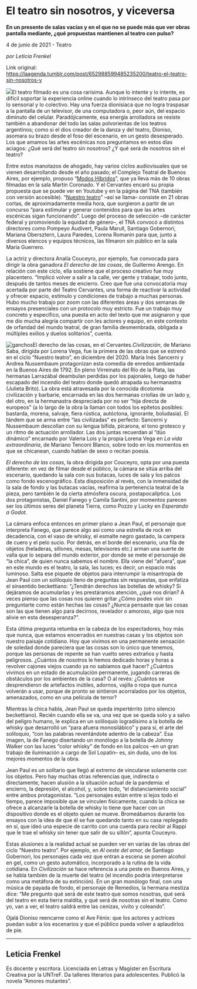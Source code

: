 # El teatro sin nosotros, y viceversa

**En un presente de salas vacías y en el que no se puede más que ver obras pantalla mediante, ¿qué propuestas mantienen al teatro con pulso?**

4 de junio de 2021 - Teatro

_por Leticia Frenkel_

Link original: https://laagenda.tumblr.com/post/652988599485235200/teatro-el-teatro-sin-nosotros-y

![](https://64.media.tumblr.com/4bb0270b06df8adb01bfd2bc0521075f/f63bef7ed850e444-75/s500x750/d4f1b98b9c806f3392df73bb75c8d05d7095ee92.jpg)El teatro filmado es una cosa rarísima. Aunque lo intente y lo intente, es difícil soportar la experiencia online cuando lo intrínseco del teatro pasa por lo sensorial y lo colectivo. Hay una fuerza dionísiaca que no logra traspasar a la pantalla de un televisor, de una computadora o, peor aún, del espacio diminuto del celular. Paradójicamente, esa energía arrolladora se resiste también a abandonar del todo las salas polvorientas de los teatros argentinos; como si el dios creador de la danza y del teatro, Dioniso, asomara su brazo desde el foso del escenario, en un gesto desesperado. Los que amamos las artes escénicas nos preguntamos en estos días aciagos: ¿Qué será del teatro sin nosotros? ¿Y qué será de nosotros sin el teatro? 

Entre estos manotazos de ahogado, hay varios ciclos audiovisuales que se vienen desarrollando desde el año pasado; el Complejo Teatral de Buenos Aires, por ejemplo, propuso “[Modos Híbridos](https://complejoteatral.gob.ar/modos-hibridos)”, que ya lleva más de 10 obras filmadas en la sala Martín Coronado. Y el Cervantes encaró su propia propuesta que se puede ver en Youtube y en la página del TNA (también con versión accesible). “[Nuestro teatro](https://www.youtube.com/channel/UC4jy_ly_xzt9ga1Qp_TfUeQ/videos)” –así se llama– consiste en 21 obras cortas, de aproximadamente media hora, que surgieron a partir de un concurso “para estimular y generar contenidos para que las artes escénicas sigan funcionando”. Luego del proceso de selección –de carácter federal y promoviendo la equidad de género–, el TNA convocó a distintos directores como Pompeyo Audivert, Paula Marull, Santiago Gobernori, Mariana Obersztern, Laura Paredes, Lorena Romanin para que, junto a diversos elencos y equipos técnicos, las filmaron sin público en la sala María Guerrero.

La actriz y directora Analía Couceyro, por ejemplo, fue convocada para dirigir la obra ganadora *El derecho de las cosas*, de Guillermo Arengo. En relación con este ciclo, ella sostiene que el proceso creativo fue muy placentero. “Implicó volver a salir a la calle, ver gente y trabajar, todo junto, después de tantos meses de encierro. Creo que fue una convocatoria muy acertada por parte del Teatro Cervantes, una forma de reactivar la actividad y ofrecer espacio, estímulo y condiciones de trabajo a muchas personas. Hubo mucho trabajo por zoom con las diferentes áreas y dos semanas de ensayos presenciales con un protocolo muy estricto. Fue un trabajo muy concreto y específico, una puesta en acto del texto que me asignaron y que me dio mucha alegría compartir con les actores y equipo, en este contexto de orfandad del mundo teatral, de gran familia desmembrada, obligada a múltiples exilios y duelos solitarios”, cuenta. 

![ganchos](https://64.media.tumblr.com/26af67b9b9dc62077575727fed56611a/f63bef7ed850e444-85/s500x750/900c6f34e842bb7f95d2e561098c3a358f2ca2f5.jpg)El derecho de las cosas, en el Cervantes.*Civilización*, de Mariano Saba, dirigida por Lorena Vega, fue la primera de las obras que se estrenó en el ciclo “Nuestro teatro”, en diciembre del 2020. María Inés Sancerni y Andrea Nussembaum protagonizan esta comedia de enredos ambientada en la Buenos Aires de 1792. En pleno Virreinato del Río de la Plata, las hermanas Larrazábal deambulan perdidas por los pajonales, luego de haber escapado del incendio del teatro donde quedó atrapada su hermanastra (Julieta Brito). La obra está atravesada por la conocida dicotomía civilización y barbarie, encarnada en las dos hermanas criollas de un lado y, del otro, en la hermanastra despreciada por no ser  “hija directa de europeos” (a lo largo de la obra la llaman con todos los epítetos posibles: bastarda, morena, salvaje, fiera rústica, autóctona, ignorante, boludasia). El tándem que se arma entre “las civilizadas” es perfecto: Sancerni y Nussembaum descollan con su lengua bífida, picarona, el tono grotesco y un ritmo de actuación arrollador. Las dos juntas recuerdan al “dúo dinámico” encarnado por Valeria Lois y la propia Lorena Vega en *La vida extraordinaria*, de Mariano Tenconi Blanco, sobre todo en los momentos en que se chicanean, cuando hablan de sexo o recitan poesía. 

*El derecho de las cosas*, la obra dirigida por Couceyro, opta por una puesta diferente: en vez de filmar desde el público, la cámara se sitúa arriba del escenario, quedando la sala con sus butacas, luces de sala y los palcos como fondo escenográfico. Esta disposición al revés, con la inmensidad de la sala de fondo y las butacas vacías, reafirma la pertenencia teatral de la pieza, pero también le da cierta atmósfera oscura, postapocalíptica. Los dos protagonistas, Daniel Fanego y Camila Santini, por momentos parecen ser los últimos seres del planeta Tierra, como Pozzo y Lucky en *Esperando a Godot.* 

La cámara enfoca entonces en primer plano a Jean Paul, el personaje que interpreta Fanego, que parece algo así como una estrella de rock en decadencia, con el vaso de whisky, el esmalte negro gastado, la campera de cuero y el pelo sucio. Por detrás, en el borde del escenario, una fila de objetos (heladeras, sillones, mesas, televisores etc.) arman una suerte de valla que lo separa del mundo exterior, por donde se mete el personaje de “la chica”, de quien nunca sabemos el nombre. Ella viene del “afuera”, que en este mundo es el teatro, la sala, las luces; es decir, un espacio más luminoso. Salta ese piquete de objetos para interrumpir la misantropía de Jean Paul con un soliloquio lleno de preguntas sin respuestas, que enfatiza el sinsentido beckettiano: “¿Tendrán derechos las botellas de whisky? Si dejáramos de acumularlas y les prestáramos atención, ¿qué nos dirían? A veces pienso que las cosas nos quieren gritar ¿Cómo podes vivir sin preguntarte como están hechas las cosas? ¿Nunca pensaste que las cosas son las que tienen algo para decirnos, revelador o amoroso, algo que nos alivie en esta desesperanza?”.

Esta última pregunta retumba en la cabeza de los espectadores, hoy más que nunca, que estamos encerrados en nuestras casas y los objetos son nuestro paisaje cotidiano. Hoy que vivimos en una permanente sensación de soledad donde pareciera que las cosas son lo único que tenemos, porque las personas de repente se han vuelto seres extraños y hasta peligrosos. ¿Cuántos de nosotros le hemos dedicado horas y horas a revolver cajones viejos cuando ya no sabíamos qué hacer? ¿Cuántos vivimos en un estado de acumulación permanente, jugando carreras de obstáculos por los ambientes de la casa? O al revés: ¿Cuántos se desprendieron de artefactos inútiles, adornos, vajilla o ropa que nunca volverán a usar, porque de pronto se sintieron acorralados por los objetos, amenazados, como en una película de terror? 

Mientras la chica habla, Jean Paul se queda impertérrito (otro silencio beckettiano). Recién cuando ella se va, una vez que se queda solo y a salvo del peligro humano, le explica en un soliloquio logradísimo a la botella de whisky que desarrolló un “para afuera monosilábico” y para sí, el arte del soliloquio, “con las palabras reventándote adentro de la cabeza”. Esa imagen, la de Fanego disertando un monólogo a la botella de Johnny Walker con las luces “color whisky” de fondo en los palcos –en un gran trabajo de iluminación a cargo de Sol Lopatin– es, sin duda, uno de los mejores momentos de la obra.

Jean Paul es un solitario que llegó al extremo de vincularse solamente con los objetos. Pero hay muchas otras referencias que, indirecta o directamente, hacen alusión a la situación actual de la pandemia: el encierro, la depresión, el alcohol, y, sobre todo, “el distanciamiento social” entre ambos protagonistas. “Los personajes están entre sí lejos todo el tiempo, parece imposible que se vinculen físicamente, cuando la chica se ofrece a alcanzarle la botella de whisky lo tiene que hacer con un dispositivo donde es el objeto quien se mueve. Bromeábamos durante los ensayos con la idea de que él se fue quedando tanto en su casa replegado en sí, que ideó una especie de carrito con una cuerda para recibir al Rappi que le trae el whisky sin tener que salir de su sillón”, apunta Couceyro. 

Estas alusiones a la realidad actual se pueden ver en varias de las obras del ciclo “Nuestro teatro”. Por ejemplo, en *Al oeste del amor,* de Santiago Gobernori, los personajes cada vez que entran a escena se ponen alcohol en gel, como un gesto automático, incorporado a la rutina de la vida cotidiana. En *Civilización* se hace referencia a una peste en Buenos Aires, y se habla también de la muerte del teatro (el incendio podría interpretarse como una metáfora de su extinción). En un gran monólogo final, con una música de payada de fondo, el personaje de Remedios, la hermana mestiza dice: “Me pregunto qué será de este teatro que somos nosotras, qué será del teatro en esta tierra maldita, y qué será de nosotras sin el teatro. Como yo, van a ver, el teatro saldrá entre las cenizas, vivito y coleando”. 

Ojalá Dioniso reencarne como el Ave Fénix: que los actores y actrices puedan subir a los escenarios y que el público pueda volver a aplaudirlos de pie.

  
  


---

Leticia Frenkel
---------------

Es docente y escritora. Licenciada en Letras y Magíster en Escritura Creativa por la UNTreF. Da talleres literarios para adolescentes. Publicó la novela “Amores mutantes”. 

